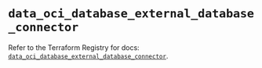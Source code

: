 # `data_oci_database_external_database_connector`

Refer to the Terraform Registry for docs: [`data_oci_database_external_database_connector`](https://registry.terraform.io/providers/oracle/oci/7.19.0/docs/data-sources/database_external_database_connector).
